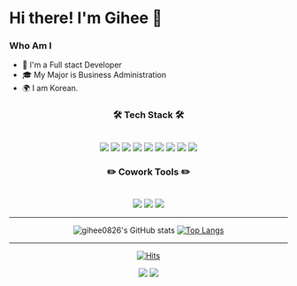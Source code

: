 
 
 # Hi there! I'm Gihee 👋
### Who Am I
 - 🌱 I'm a Full stact Developer 
 - 🎓 My Major is Business Administration 
 - 🌍 I am Korean.
  
<div align="center">
<h3><b>🛠 Tech Stack 🛠</b></h3>
</br>
<img src="https://img.shields.io/badge/JAVA-007396?style=flat-square&logo=java&logoColor=white"/></a> 
<img src="https://img.shields.io/badge/HTML5-E34F26?style=flat-square&logo=HTML5&logoColor=white"/></a>
<img src="https://img.shields.io/badge/CSS3-1572B6?style=flat-square&logo=CSS3&logoColor=white"/></a>
<img src="https://img.shields.io/badge/JavaScript-F7DF1E?style=flat-square&logo=JavaScript&logoColor=white"/></a>
<img src="https://img.shields.io/badge/Node.js-339933?style=flat-square&logo=Node.js&logoColor=white"/></a>
<img src="https://img.shields.io/badge/oracle-F80000?style=flat-square&logo=oracle&logoColor=white"/></a>
<img src="https://img.shields.io/badge/MySQL-4479A1?style=flat-square&logo=MySQL&logoColor=white"/></a>
<img src="https://img.shields.io/badge/react-61DAFB?style=flat-square&logo=react&logoColor=black"/></a>
<img src="https://img.shields.io/badge/vue.js-4FC08D?style=flat-square&logo=vue.js&logoColor=white"/></a>

<br/>
<h3><b>✏️ Cowork Tools ✏️</b></h3>
</br>
<img src="https://img.shields.io/badge/eclipse-0B0B61?style=flat-square&logo=Eclipse IDE&logoColor=white"/></a>
<img src="https://img.shields.io/badge/VSCode-2E9AFE?style=flat-square&logo=Visual Studio Code&logoColor=white"/></a>
<img src="https://img.shields.io/badge/IntelliJ-FF4000?style=flat-square&logo=IntelliJ IDEA&logoColor=white"/></a>

<hr/>

![gihee0826's GitHub stats](https://github-readme-stats.vercel.app/api?username=gihee0826&theme=dracula&show_icons=true) 
[![Top Langs](https://github-readme-stats.vercel.app/api/top-langs/?username=gihee0826&layout=compact&theme=dracula)](https://github.com/gihee0826/gihee0826.git)

<hr/>

[![Hits](https://hits.seeyoufarm.com/api/count/incr/badge.svg?url=https%3A%2F%2Fgithub.com%2Fgihee0826%2Fgihee0826.git&count_bg=%23FF4F82&title_bg=%23555555&icon=github.svg&icon_color=%23E7E7E7&title=hits&edge_flat=false)](https://github.com/gihee0826/gihee0826.git)

<a src="https://www.notion.so/gihee0826/e8be315d277a49a191a34f304bc80fef"><img src="https://img.shields.io/badge/Blog-000000?style=flat-square&logo=Notion&logoColor=white"/></a>
<img src="https://img.shields.io/badge/Instagram-E4405F?style=flat-square&logo=Instagram&logoColor=white"/></a>
</div>
<!--
**gihee0826/gihee0826** is a ✨ _special_ ✨ repository because its `README.md` (this file) appears on your GitHub profile.

Here are some ideas to get you started:

- 🔭 I’m currently working on ...
- 🌱 I’m currently learning ...
- 👯 I’m looking to collaborate on ...
- 🤔 I’m looking for help with ...
- 💬 Ask me about ...
- 📫 How to reach me: ...
- 😄 Pronouns: ...
- ⚡ Fun fact: ...
-->
